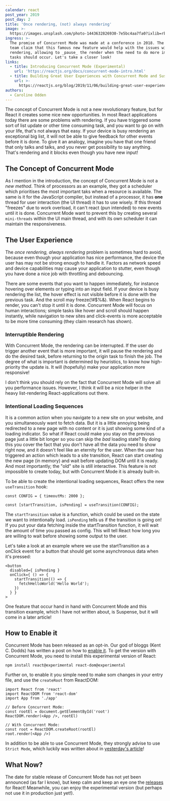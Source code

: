 ```yaml
---
calendar: react
post_year: 2019
post_day: 2
title: 'Once rendering, (not) always rendering'
image: >-
  https://images.unsplash.com/photo-1443632826930-7e5bc4aa7fa0?ixlib=rb-1.2.1&ixid=eyJhcHBfaWQiOjEyMDd9&auto=format&fit=crop&w=2250&q=80
ingress: >-
  The promise of Concurrent Mode was made at a conference in 2018. The React
  team claim that this famous new feature would help with the issues with
  rendering, allowing to _pause_ the render when the need to do more important
  tasks should occur. Let's take a closer look!
links:
  - title: Introducing Concurrent Mode (Experimental)
    url: 'https://reactjs.org/docs/concurrent-mode-intro.html'
  - title: Building Great User Experiences with Concurrent Mode and Suspense
    url: >-
      https://reactjs.org/blog/2019/11/06/building-great-user-experiences-with-concurrent-mode-and-suspense.html
authors:
  - Caroline Odden
---
```

The concept of Concurrent Mode is not a new revolutionary feature, but for React it creates some nice new opportunities. In most React applications today there are some problems with rendering. If you have triggered some sort of list update or other time consuming task, and you want to go on with your life, that's not always that easy. If your device is busy rendering an exceptional big list, it will not be able to give feedback for other events before it is done. To give it an analogy, imagine you have that one friend that only talks and talks, and you never get possibility to say anything. That's rendering and it blocks even though you have new input!

## The Concept of Concurrent Mode

As I mention in the introduction, the concept of Concurrent Mode is not a _new method_. Think of processors as an example, they got a scheduler which prioritises the most important taks when a resource is available. The same is it for the JavaScript compiler, but instead of a processor, it has **one** thread for user interaction (the UI thread) it has to use wisely. If this thread "freezes" due to work overload, it can't react (pun intended) to new events until it is done. Concurrent Mode want to prevent this by creating several `mini-threads` within the UI main thread, and with its own scheduler it can maintain the responsiveness. 

## The User Experience

The _once rendering, always rendering_ problem is sometimes hard to avoid, because even though your application has nice performance, the device the user has may not be strong enough to handle it. Factors as network speed and device capabilities may cause your application to stutter, even though you have done a nice job with throttling and debouncing.

There are some events that you want to happen immediately, for instance hovering over elements or typing into an input field. If your device is busy rendering the list,  the hover effect is not visible before it is done with the previous task. And the scroll may freeze(!#$%&). When React begins to render, you can't stop it until it is done.  Concurrent Mode will focus on human interactions; simple tasks like hover and scroll should happen instantly, while navigation to new sites and click-events is more acceptable to be more time consuming (they claim research has shown).

### Interruptible Rendering

With Concurrent Mode, the rendering can be interrupted. If the user do trigger another event that is more important, it will pause the rendering and do the desired task, before returning to the origin task to finish the job. The degree of what is important is determined by heuristics, to know how high-priority the update is. It will (hopefully) make your application more responsive!

I don't think you should rely on the fact that Concurrent Mode will solve all you performance issues. However, I think it will be a nice helper in the heavy list-rendering React-applications out there.

### Intentional Loading Sequences

It is a common action when you navigate to a new site on your website, and you simultaneously want to fetch data. But it is a little annoying being redirected to a new page with no content or it is just showing some kind of a loading indicator. So what if React could make you stay on the previous page just a little bit longer so you can skip the _bad_ loading state? By doing this you cover the fact that you don't have all the data you need to show right now, and it doesn't feel like an eternity for the user. When the user has triggered an action which leads to a site transition, React can start creating the new page (in memory) and wait before updating DOM until it is ready. And most importantly; the "old" site is still interactive. This feature is not impossible to create today, but with Concurrent Mode it is already built-in. 

To be able to create the intentional loading sequences, React offers the new `useTransition` hook:

```
const CONFIG = { timeoutMs: 2000 };

const [startTransition, isPending] = useTransition(CONFIG);
```

The `startTransition` value is a function, which could be used on the state we want to intentionally load. `isPending` tells us if the transition is going on! If you put your data fetching inside the startTransition function, it will wait the amount of time you passed as config. This will tell React how long you are willing to wait before showing some output to the user.

Let's take a look at an example where we use the startTransition as a onClick event for a button that should get some asynchronous data when it's pressed:

```
<button
  disabled={ isPending }
  onClick={ () => {
    startTransition(() => {
      fetchHelloWorld('Hello World');
    })
  } }
>
```

One feature that occur hand in hand with Concurrent Mode and this transition example, which I have not written about, is Suspense, but it will come in a later article!

## How to Enable it

Concurrent Mode has been released as an opt-in. Our god of bloggs (Kent C. Dodds) has written a post on how to [enable it](https://kentcdodds.com/blog/how-to-enable-react-concurrent-mode). To get the version with Concurrent Mode, you need to install this experimental version of React:

```
npm install react@experimental react-dom@experimental
```

Further on, to enable it you simple need to make som changes in your entry file, and use the `createRoot` from ReactDOM:

```
import React from 'react'
import ReactDOM from 'react-dom'
import App from './app'

// Before Concurrent Mode:
const rootEl = document.getElementById('root')
ReactDOM.render(<App />, rootEl)

// With Concurrent Mode:
const root = ReactDOM.createRoot(rootEl)
root.render(<App />)
```

In addition to be able to use Concurrent Mode, they strongly advise to use `Strict Mode`, which luckily was written about in [yesterday's article](https://react.christmas/2019/1)!

## What Now?

The date for stable release of Concurrent Mode has not yet been announced (as far I know), but keep calm and keep an eye one the [releases](https://github.com/facebook/react/releases) for React! Meanwhile, you can enjoy the experimental version (but perhaps not use it in production just yet!).
